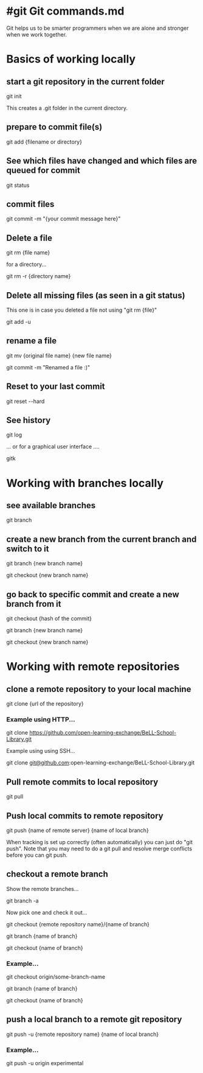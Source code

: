 # #git Git commands.md

Git helps us to be smarter programmers when we are alone and stronger when we work together.

# Basics of working locally


## start a git repository in the current folder
git init

This creates a .git folder in the current directory.


## prepare to commit file(s)
git add {filename or directory}


## See which files have changed and which files are queued for commit
git status


## commit files
git commit -m "{your commit message here}"


## Delete a file
git rm {file name}

for a directory...

git rm -r {directory name}


## Delete all missing files (as seen in a git status)
This one is in case you deleted a file not using "git rm {file}"

git add -u


## rename a file
git mv {original file name} {new file name}

git commit -m "Renamed a file :)"

## Reset to your last commit
git reset --hard


## See history
git log

... or for a graphical user interface ....

gitk



# Working with branches locally

## see available branches
git branch

## create a new branch from the current branch and switch to it
git branch {new branch name}

git checkout {new branch name}

## go back to specific commit and create a new branch from it
git checkout {hash of the commit}

git branch {new branch name}

git checkout {new branch name}



# Working with remote repositories

## clone a remote repository to your local machine
git clone {url of the repository}

### Example using HTTP... 

git clone https://github.com/open-learning-exchange/BeLL-School-Library.git

Example using using SSH...

git clone git@github.com:open-learning-exchange/BeLL-School-Library.git


## Pull remote commits to local repository
git pull


## Push local commits to remote repository
git push {name of remote server} {name of local branch}

When tracking is set up correctly (often automatically) you can just do "git push".  Note that you may need to do a git pull and resolve merge conflicts before you can git push.


## checkout a remote branch
Show the remote branches...

git branch -a

Now pick one and check it out...

git checkout {remote repository name}/{name of branch}

git branch {name of branch}

git checkout {name of branch}


### Example...

git checkout origin/some-branch-name

git branch {name of branch}

git checkout {name of branch}


## push a local branch to a remote git repository
git push -u {remote repository name} {name of local branch}

### Example...
git push -u origin experimental






